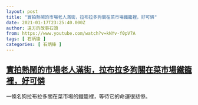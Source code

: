 ```yaml
---
layout: post
title: "實拍熱鬧的市場老人滿街，拉布拉多狗關在菜市場鐵籠裡，好可憐"
date: 2021-01-17T23:25:40.000Z
author: 遠方的故事石頭
from: https://www.youtube.com/watch?v=kNYv-f0pV7A
tags: [ 石炳锋 ]
categories: [ 石炳锋 ]
---
```

<!--1610925940000-->
[實拍熱鬧的市場老人滿街，拉布拉多狗關在菜市場鐵籠裡，好可憐](https://www.youtube.com/watch?v=kNYv-f0pV7A)
------

<div>
一條名狗拉布拉多關在菜市場的鐵籠裡，等待它的命運很悲慘。
</div>
